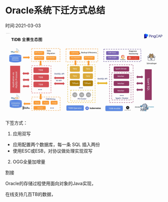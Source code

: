 # Oracle系统下迁方式总结  
时间:2021-03-03  



![overview-pic](./Oracle系统下迁方式总结/overview-pic.png)

下签方式：   

1. 应用双写   
 - 应用配置两个数据库，每一条 SQL 插入两份   
 - 使用ESC或ESB，对协议做处理实现双写   

2. OGG全量加增量   


割接


Oracle的存储过程使用面向对象的Java实现，

在线支持几百TB的数据，









